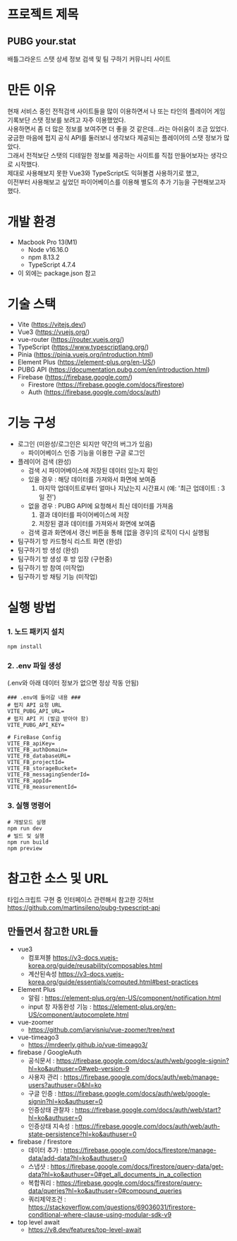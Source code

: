 # 프로젝트 제목

## PUBG your.stat

배틀그라운드 스탯 상세 정보 검색 및 팀 구하기 커뮤니티 사이트

# 만든 이유

현재 서비스 중인 전적검색 사이트들을 많이 이용하면서 나 또는 타인의 플레이어 게임 기록보단 스탯 정보를 보려고 자주 이용했었다.<br>
사용하면서 좀 더 많은 정보를 보여주면 더 좋을 것 같은데...라는 아쉬움이 조금 있었다.<br>
궁금한 마음에 펍지 공식 API를 둘러보니 생각보다 제공되는 플레이어의 스탯 정보가 많았다.<br>
그래서 전적보단 스탯의 디테일한 정보를 제공하는 사이트를 직접 만들어보자는 생각으로 시작했다.<br>
제대로 사용해보지 못한 Vue3와 TypeScript도 익혀볼겸 사용하기로 했고,<br>이전부터 사용해보고 싶었던 파이어베이스를 이용해 별도의 추가 기능을 구현해보고자 했다.

# 개발 환경

- Macbook Pro 13(M1)
  - Node v16.16.0
  - npm 8.13.2
  - TypeScript 4.7.4
- 이 외에는 package.json 참고

# 기술 스택

- Vite (https://vitejs.dev/)
- Vue3 (https://vuejs.org/)
- vue-router (https://router.vuejs.org/)
- TypeScript (https://www.typescriptlang.org/)
- Pinia (https://pinia.vuejs.org/introduction.html)
- Element Plus (https://element-plus.org/en-US/)
- PUBG API (https://documentation.pubg.com/en/introduction.html)
- Firebase (https://firebase.google.com/)
  - Firestore (https://firebase.google.com/docs/firestore)
  - Auth (https://firebase.google.com/docs/auth)

# 기능 구성

- 로그인 (미완성/로그인은 되지만 약간의 버그가 있음)
  - 파이어베이스 인증 기능을 이용한 구글 로그인
- 플레이어 검색 (완성)
  - 검색 시 파이어베이스에 저장된 데이터 있는지 확인
  - 있을 경우 : 해당 데이터를 가져와서 화면에 보여줌
    1. 마지막 업데이트로부터 얼마나 지났는지 시간표시 (예: '최근 업데이트 : 3일 전')
  - 없을 경우 : PUBG API에 요청해서 최신 데이터를 가져옴
    1. 결과 데이터를 파이어베이스에 저장
    2. 저장된 결과 데이터를 가져와서 화면에 보여줌
  - 검색 결과 화면에서 갱신 버튼을 통해 [없을 경우]의 로직이 다시 실행됨
- 팀구하기 방 카드형식 리스트 화면 (완성)
- 팀구하기 방 생성 (완성)
- 팀구하기 방 생성 후 방 입장 (구현중)
- 팀구하기 방 참여 (미작업)
- 팀구하기 방 채팅 기능 (미작업)

# 실행 방법

### 1. 노드 패키지 설치

```
npm install
```

### 2. .env 파일 생성

(.env와 아래 데이터 정보가 없으면 정상 작동 안됨)

```
### .env에 들어갈 내용 ###
# 펍지 API 요청 URL
VITE_PUBG_API_URL=
# 펍지 API 키 (발급 받아야 함)
VITE_PUBG_API_KEY=

# FireBase Config
VITE_FB_apiKey=
VITE_FB_authDomain=
VITE_FB_databaseURL=
VITE_FB_projectId=
VITE_FB_storageBucket=
VITE_FB_messagingSenderId=
VITE_FB_appId=
VITE_FB_measurementId=
```

### 3. 실행 명령어

```
# 개발모드 실행
npm run dev
# 빌드 및 실행
npm run build
npm preview
```

# 참고한 소스 및 URL

타입스크립트 구현 중 인터페이스 관련해서 참고한 깃허브<br>
https://github.com/martinsileno/pubg-typescript-api

## 만들면서 참고한 URL들

- vue3
  - 컴포져블 https://v3-docs.vuejs-korea.org/guide/reusability/composables.html
  - 계산된속성 https://v3-docs.vuejs-korea.org/guide/essentials/computed.html#best-practices
- Element Plus
  - 알림 : https://element-plus.org/en-US/component/notification.html
  - input 창 자동완성 기능 : https://element-plus.org/en-US/component/autocomplete.html
- vue-zoomer
  - https://github.com/jarvisniu/vue-zoomer/tree/next
- vue-timeago3
  - https://mrdeerly.github.io/vue-timeago3/
- firebase / GoogleAuth
  - 공식문서 : https://firebase.google.com/docs/auth/web/google-signin?hl=ko&authuser=0#web-version-9
  - 사용자 관리 : https://firebase.google.com/docs/auth/web/manage-users?authuser=0&hl=ko
  - 구글 인증 : https://firebase.google.com/docs/auth/web/google-signin?hl=ko&authuser=0
  - 인증상태 관찰자 : https://firebase.google.com/docs/auth/web/start?hl=ko&authuser=0
  - 인증상태 지속성 : https://firebase.google.com/docs/auth/web/auth-state-persistence?hl=ko&authuser=0
- firebase / firestore
  - 데이터 추가 : https://firebase.google.com/docs/firestore/manage-data/add-data?hl=ko&authuser=0
  - 스냅샷 : https://firebase.google.com/docs/firestore/query-data/get-data?hl=ko&authuser=0#get_all_documents_in_a_collection
  - 복합쿼리 : https://firebase.google.com/docs/firestore/query-data/queries?hl=ko&authuser=0#compound_queries
  - 쿼리제약조건 : https://stackoverflow.com/questions/69036031/firestore-conditional-where-clause-using-modular-sdk-v9
- top level await
  - https://v8.dev/features/top-level-await
